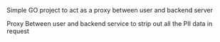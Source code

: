 Simple GO project to act as a proxy between user and backend server 

Proxy Between user and backend service to strip out all the PII data in request
